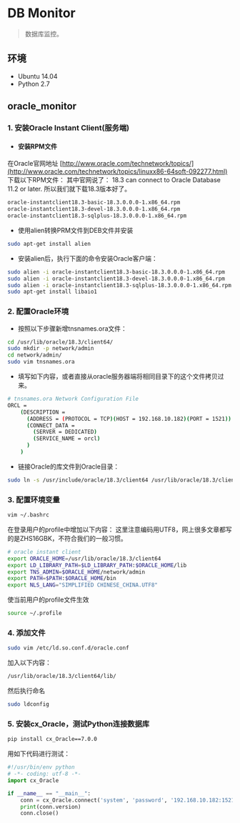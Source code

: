 # DB Monitor
> 数据库监控。 </br>

## 环境
* Ubuntu 14.04
* Python 2.7

## oracle_monitor

### 1. 安装Oracle Instant Client(服务端)
* #### 安装RPM文件
在Oracle官网地址 [http://www.oracle.com/technetwork/topics/](http://www.oracle.com/technetwork/topics/linuxx86-64soft-092277.html) 下载以下RPM文件：
其中官网说了： 18.3 can connect to Oracle Database 11.2 or later.
所以我们就下载18.3版本好了。
```bash
oracle-instantclient18.3-basic-18.3.0.0.0-1.x86_64.rpm
oracle-instantclient18.3-devel-18.3.0.0.0-1.x86_64.rpm
oracle-instantclient18.3-sqlplus-18.3.0.0.0-1.x86_64.rpm
```
* 使用alien转换PRM文件到DEB文件并安装
```bash
sudo apt-get install alien
```
* 安装alien后，执行下面的命令安装Oracle客户端：
```bash
sudo alien -i oracle-instantclient18.3-basic-18.3.0.0.0-1.x86_64.rpm
sudo alien -i oracle-instantclient18.3-devel-18.3.0.0.0-1.x86_64.rpm
sudo alien -i oracle-instantclient18.3-sqlplus-18.3.0.0.0-1.x86_64.rpm
sudo apt-get install libaio1
```

### 2. 配置Oracle环境
* 按照以下步骤新增tnsnames.ora文件：
```bash
cd /usr/lib/oracle/18.3/client64/
sudo mkdir -p network/admin
cd network/admin/
sudo vim tnsnames.ora
```
* 填写如下内容，或者直接从oracle服务器端将相同目录下的这个文件拷贝过来。
```bash
# tnsnames.ora Network Configuration File
ORCL =
    (DESCRIPTION =
      (ADDRESS = (PROTOCOL = TCP)(HOST = 192.168.10.182)(PORT = 1521))
      (CONNECT_DATA =
        (SERVER = DEDICATED)
        (SERVICE_NAME = orcl)
      )
    )
```
* 链接Oracle的库文件到Oracle目录：
```bash
sudo ln -s /usr/include/oracle/18.3/client64 /usr/lib/oracle/18.3/client64/include
```

### 3. 配置环境变量
```bash
vim ~/.bashrc
```
在登录用户的profile中增加以下内容：
这里注意编码用UTF8，网上很多文章都写的是ZHS16GBK，不符合我们的一般习惯。
```bash
# oracle instant client
export ORACLE_HOME=/usr/lib/oracle/18.3/client64
export LD_LIBRARY_PATH=$LD_LIBRARY_PATH:$ORACLE_HOME/lib
export TNS_ADMIN=$ORACLE_HOME/network/admin
export PATH=$PATH:$ORACLE_HOME/bin
export NLS_LANG="SIMPLIFIED CHINESE_CHINA.UTF8"
```
使当前用户的profile文件生效
```bash
source ~/.profile
```

### 4. 添加文件
```bash
sudo vim /etc/ld.so.conf.d/oracle.conf
```
加入以下内容：
```bash
/usr/lib/oracle/18.3/client64/lib/
```
然后执行命名
```bash
sudo ldconfig
```

### 5. 安装cx_Oracle，测试Python连接数据库
```bash
pip install cx_Oracle==7.0.0
```
用如下代码进行测试：
```python
#!/usr/bin/env python
# -*- coding: utf-8 -*-
import cx_Oracle

if __name__ == "__main__":
    conn = cx_Oracle.connect('system', 'password', '192.168.10.182:1521/ORCL')
    print(conn.version)
    conn.close()
```
